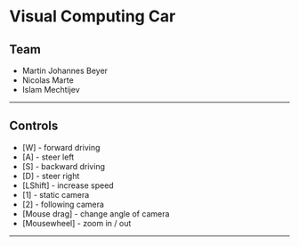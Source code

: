 # Visual Computing Car
## Team
- Martin Johannes Beyer
- Nicolas Marte
- Islam Mechtijev

---

## Controls
- [W] - forward driving
- [A] - steer left
- [S] - backward driving
- [D] - steer right
- [LShift] - increase speed
- [1] - static camera
- [2] - following camera
- [Mouse drag] - change angle of camera
- [Mousewheel] - zoom in / out

---

